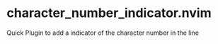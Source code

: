 # character_number_indicator.nvim
Quick Plugin to add a indicator of the character number in the line
